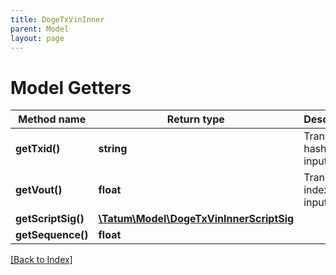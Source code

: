 ```yaml
---
title: DogeTxVinInner
parent: Model
layout: page
---
```


# Model Getters

Method name | Return type | Description | Notes
------------ | ------------- | ------------- | -------------
**getTxid()** | **string** | Transaction hash of the input. | [optional]
**getVout()** | **float** | Transaction index of the input. | [optional]
**getScriptSig()** | [**\Tatum\Model\DogeTxVinInnerScriptSig**](DogeTxVinInnerScriptSig.md) |  | [optional]
**getSequence()** | **float** |  | [optional]

[[Back to Index]](../index.md)
